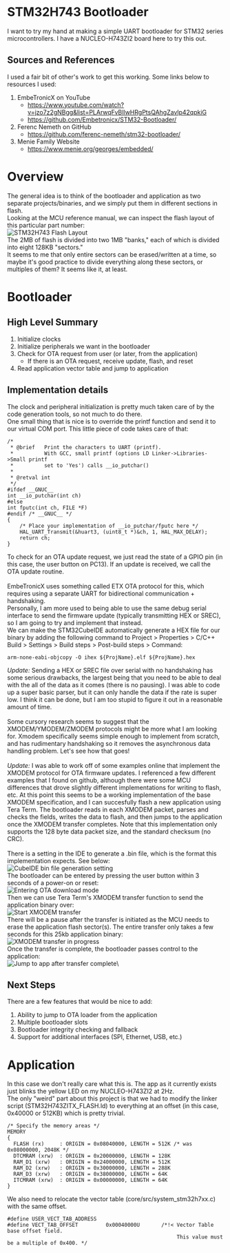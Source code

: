 # STM32H743 Bootloader
I want to try my hand at making a simple UART bootloader for STM32 series microcontrollers. I have a NUCLEO-H743ZI2 board here to try this out.

## Sources and References
I used a fair bit of other's work to get this working. Some links below to resources I used:
1. EmbeTronicX on YouTube
    - https://www.youtube.com/watch?v=jzo7z2gNBgg&list=PLArwqFvBIlwHRgPtsQAhgZavlp42qpkiG
    - https://github.com/Embetronicx/STM32-Bootloader/
2. Ferenc Nemeth on GitHub
    - https://github.com/ferenc-nemeth/stm32-bootloader/
3. Menie Family Website
    - https://www.menie.org/georges/embedded/

# Overview
The general idea is to think of the bootloader and application as two separate projects/binaries, and we simply put them in different sections in flash.\
Looking at the MCU reference manual, we can inspect the flash layout of this particular part number:\
![STM32H743 Flash Layout](/images/stm32h743_flash_layout.JPG)\
The 2MB of flash is divided into two 1MB "banks," each of which is divided into eight 128KB "sectors."\
It seems to me that only entire sectors can be erased/written at a time, so maybe it's good practice to divide everything along these sectors, or multiples of them? It seems like it, at least. 

# Bootloader
## High Level Summary
1. Initialize clocks
2. Initialize peripherals we want in the bootloader 
3. Check for OTA request from user (or later, from the application)
    - If there is an OTA request, receive update, flash, and reset 
4. Read application vector table and jump to application

## Implementation details
The clock and peripheral initialization is pretty much taken care of by the code generation tools, so not much to do there.\
One small thing that is nice is to override the printf function and send it to our virtual COM port. This little piece of code takes care of that:
```
/*
 * @brief 	Print the characters to UART (printf).
 * 			With GCC, small printf (options LD Linker->Libraries->Small printf
 * 			set to 'Yes') calls __io_putchar()
 *
 * @retval int
 */
#ifdef __GNUC__
int __io_putchar(int ch)
#else
int fputc(int ch, FILE *F)
#endif /* __GNUC__ */
{
	/* Place your implementation of __io_putchar/fputc here */
	HAL_UART_Transmit(&huart3, (uint8_t *)&ch, 1, HAL_MAX_DELAY);
	return ch;
}
```
To check for an OTA update request, we just read the state of a GPIO pin (in this case, the user button on PC13). If an update is received, we call the OTA update routine.
<br/> <br/>
EmbeTronicX uses something called ETX OTA protocol for this, which requires using a separate UART for bidirectional communication + handshaking.\
Personally, I am more used to being able to use the same debug serial interface to send the firmware update (typically transmitting HEX or SREC), so I am going to try and implement that instead.\
We can make the STM32CubeIDE automatically generate a HEX file for our binary by adding the following command to Project > Properties > C/C++ Build > Settings > Build steps > Post-build steps > Command:
```
arm-none-eabi-objcopy -O ihex ${ProjName}.elf ${ProjName}.hex
```
*Update:* Sending a HEX or SREC file over serial with no handshaking has some serious drawbacks, the largest being that you need to be able to deal with the all of the data as it comes (there is no pausing). I was able to code up a super basic parser, but it can only handle the data if the rate is super low. I think it can be done, but I am too stupid to figure it out in a reasonable amount of time.
<br/> <br/>
Some cursory research seems to suggest that the XMODEM/YMODEM/ZMODEM protocols might be more what I am looking for. Xmodem specifically seems simple enough to implement from scratch, and has rudimentary handshaking so it removes the asynchronous data handling problem. Let's see how that goes!
<br/> <br/>
*Update:* I was able to work off of some examples online that implement the XMODEM protocol for OTA firmware updates. I referenced a few different examples that I found on github, although there were some MCU differences that drove slightly different implementations for writing to flash, etc. At this point this seems to be a working implementation of the base XMODEM specification, and I can succesfully flash a new application using Tera Term. The bootloader reads in each XMODEM packet, parses and checks the fields, writes the data to flash, and then jumps to the application once the XMODEM transfer completes. Note that this implementation only supports the 128 byte data packet size, and the standard checksum (no CRC).
<br/> <br/>
There is a setting in the IDE to generate a .bin file, which is the format this implementation expects. See below:\
![CubeIDE bin file generation setting](/images/cube_ide_bin_output_setting.JPG)\
The bootloader can be entered by pressing the user button within 3 seconds of a power-on or reset:\
![Entering OTA download mode](/images/term_transfer_ready.JPG)\
Then we can use Tera Term's XMODEM transfer function to send the application binary over:\
![Start XMODEM transfer](/images/term_transfer_start.JPG)\
There will be a pause after the transfer is initiated as the MCU needs to erase the application flash sector(s). The entire transfer only takes a few seconds for this 25kb application binary:\
![XMODEM transfer in progress](/images/term_transfer_progress.JPG)\
Once the transfer is complete, the bootloader passes control to the application:\
![Jump to app after transfer complete](/images/term_transfer_complete.JPG)\

## Next Steps
There are a few features that would be nice to add:
1. Ability to jump to OTA loader from the application
2. Multiple bootloader slots
3. Bootloader integrity checking and fallback 
4. Support for additional interfaces (SPI, Ethernet, USB, etc.)


# Application
In this case we don't really care what this is. The app as it currently exists just blinks the yellow LED on my NUCLEO-H743ZI2 at 2Hz.\
The only "weird" part about this project is that we had to modify the linker script (STM32H743ZITX_FLASH.ld) to everything at an offset (in this case, 0x40000 or 512KB) which is pretty trivial.
```
/* Specify the memory areas */
MEMORY
{
  FLASH (rx)     : ORIGIN = 0x08040000, LENGTH = 512K /* was 0x08000000, 2048K */
  DTCMRAM (xrw)  : ORIGIN = 0x20000000, LENGTH = 128K
  RAM_D1 (xrw)   : ORIGIN = 0x24000000, LENGTH = 512K
  RAM_D2 (xrw)   : ORIGIN = 0x30000000, LENGTH = 288K
  RAM_D3 (xrw)   : ORIGIN = 0x38000000, LENGTH = 64K
  ITCMRAM (xrw)  : ORIGIN = 0x00000000, LENGTH = 64K
}
```
We also need to relocate the vector table (core/src/system_stm32h7xx.c) with the same offset.
```
#define USER_VECT_TAB_ADDRESS
#define VECT_TAB_OFFSET         0x00040000U       /*!< Vector Table base offset field.
                                                       This value must be a multiple of 0x400. */
```